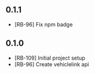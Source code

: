 ## 0.1.1
- [RB-96] Fix npm badge

## 0.1.0

- [RB-109] Initial project setup
- [RB-96] Create vehiclelink api
